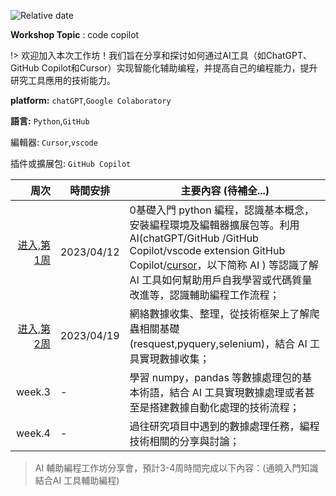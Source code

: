 
![Relative date](https://img.shields.io/date/1681662397?color=%239033&label=last%20update%3A&logo=anchor)

**Workshop Topic** : code copilot

!> 欢迎加入本次工作坊！我们旨在分享和探讨如何通过AI工具（如ChatGPT、GitHub Copilot和Cursor）实现智能化辅助编程，并提高自己的编程能力，提升研究工具應用的技術能力。

**platform:** `chatGPT`,`Google Colaboratory`

**語言:** `Python`,`GitHub`

編輯器: `Cursor`,`vscode`

插件或擴展包: `GitHub Copilot`




| 周次   | 時間安排   | 主要內容 (待補全...)                                         |
| -----: | ---------- | ------------------------------------------------------------ |
| [进入,第1周](weeks/week1) | 2023/04/12 | 0基礎入門 python 編程，認識基本概念，安裝編程環境及編輯器擴展包等。利用 AI(chatGPT/GitHub /GitHub Copilot/vscode extension GitHub Copilot/[cursor](https://www.cursor.so/)，以下简称 AI ) 等認識了解 AI 工具如何幫助用戶自我學習或代碼質量改進等，認識輔助編程工作流程； |
| [进入,第2周](weeks/week2) | 2023/04/19 | 網絡數據收集、整理，從技術框架上了解爬蟲相關基礎 (resquest,pyquery,selenium)，結合 AI 工具實現數據收集； |
| week.3 | -          | 學習 numpy，pandas 等數據處理包的基本術語，結合 AI 工具實現數據處理或者甚至是搭建數據自動化處理的技術流程； |
| week.4 | -          | 過往研究項目中遇到的數據處理任務，編程技術相關的分享與討論； |



> AI 輔助編程工作坊分享會，預計3-4周時間完成以下內容：(通曉入門知識結合AI 工具輔助編程) 
>



